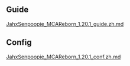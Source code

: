 ## Guide
[JahxSenpoopie_MCAReborn_1.20.1_guide.zh.md](./JahxSenpoopie_MCAReborn_1.20.1_guide.zh.md ':include')  
## Config
[JahxSenpoopie_MCAReborn_1.20.1_conf.zh.md](./JahxSenpoopie_MCAReborn_1.20.1_conf.zh.md ':include')  
